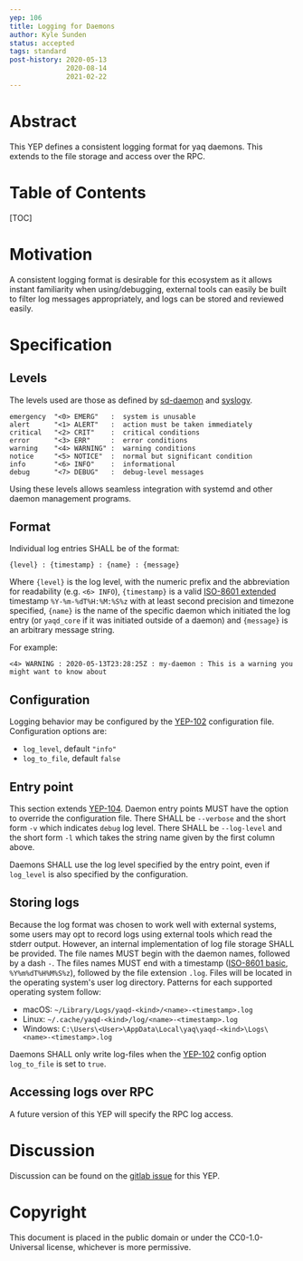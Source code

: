 ```yaml
---
yep: 106
title: Logging for Daemons
author: Kyle Sunden
status: accepted
tags: standard
post-history: 2020-05-13
              2020-08-14
              2021-02-22
---
```


# Abstract

This YEP defines a consistent logging format for yaq daemons.
This extends to the file storage and access over the RPC.

# Table of Contents

[TOC]

# Motivation

A consistent logging format is desirable for this ecosystem as it allows instant familiarity when using/debugging, external tools can easily be built to filter log messages appropriately, and logs can be stored and reviewed easily.

# Specification

## Levels

The levels used are those as defined by [sd-daemon](https://www.freedesktop.org/software/systemd/man/sd-daemon.html) and [syslogv](http://man7.org/linux/man-pages/man3/syslog.3.html).

```
emergency  "<0> EMERG"   :  system is unusable
alert      "<1> ALERT"   :  action must be taken immediately
critical   "<2> CRIT"    :  critical conditions
error      "<3> ERR"     :  error conditions
warning    "<4> WARNING" :  warning conditions
notice     "<5> NOTICE"  :  normal but significant condition
info       "<6> INFO"    :  informational
debug      "<7> DEBUG"   :  debug-level messages
```

Using these levels allows seamless integration with systemd and other daemon management programs.


## Format

Individual log entries SHALL be of the format:

```
{level} : {timestamp} : {name} : {message}
```

Where `{level}` is the log level, with the numeric prefix and the abbreviation for readability (e.g. `<6> INFO`), `{timestamp}` is a valid [ISO-8601 extended](https://en.wikipedia.org/wiki/ISO_8601) timestamp `%Y-%m-%dT%H:%M:%S%z` with at least second precision and timezone specified, `{name}` is the name of the specific daemon which initiated the log entry (or `yaqd_core` if it was initiated outside of a daemon) and `{message}` is an arbitrary message string.

For example:

```
<4> WARNING : 2020-05-13T23:28:25Z : my-daemon : This is a warning you might want to know about
```

## Configuration

Logging behavior may be configured by the [YEP-102](../102) configuration file.
Configuration options are:

- `log_level`, default `"info"`
- `log_to_file`, default `false`

## Entry point

This section extends [YEP-104](../104).
Daemon entry points MUST have the option to override the configuration file.
There SHALL be `--verbose` and the short form `-v` which indicates `debug` log level.
There SHALL be `--log-level` and the short form `-l` which takes the string name given by the first column above.

Daemons SHALL use the log level specified by the entry point, even if `log_level` is also specified by the configuration.

## Storing logs

Because the log format was chosen to work well with external systems, some users may opt to record logs using external tools which read the stderr output.
However, an internal implementation of log file storage SHALL be provided.
The file names MUST begin with the daemon names, followed by a dash `-`.
The files names MUST end with a timestamp ([ISO-8601 basic](https://en.wikipedia.org/wiki/ISO_8601#Times), `%Y%m%dT%H%M%S%z`), followed by the file extension `.log`.
Files will be located in the operating system's user log directory.
Patterns for each supported operating system follow:

- macOS: `~/Library/Logs/yaqd-<kind>/<name>-<timestamp>.log`
- Linux: `~/.cache/yaqd-<kind>/log/<name>-<timestamp>.log`
- Windows: `C:\Users\<User>\AppData\Local\yaq\yaqd-<kind>\Logs\<name>-<timestamp>.log`

Daemons SHALL only write log-files when the [YEP-102](../102) config option `log_to_file` is set to `true`.

## Accessing logs over RPC

A future version of this YEP will specify the RPC log access.

# Discussion

Discussion can be found on the [gitlab issue](https://gitlab.com/yaq/yeps/-/issues/10) for this YEP.

# Copyright

This document is placed in the public domain or under the CC0-1.0-Universal license, whichever is more permissive.

